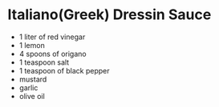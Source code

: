 # Italiano(Greek) Dressin Sauce
- 1 liter of red vinegar
- 1 lemon
- 4 spoons of origano
- 1 teaspoon salt
- 1 teaspoon of black pepper
- mustard
- garlic
- olive oil
